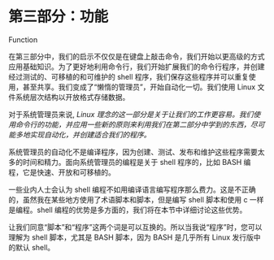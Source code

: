 # 第三部分：功能

<!-- ch 7~16 -->

Function

在第三部分中，我们的启示不仅仅是在键盘上敲击命令，我们开始以更高级的方式应用基础知识。为了更好地利用命令行，我们开始扩展我们的命令行程序，并创建经过测试的、可移植的和可维护的 shell 程序，我们保存这些程序并可以重复使用，甚至共享。我们变成了“懒惰的管理员”，开始自动化一切。我们使用 Linux 文件系统层次结构以开放格式存储数据。

对于系统管理员来说, *Linux 理念的这一部分是关于让我们的工作更容易。我们使用命令行的功能，并应用一些新的原则来利用我们在第二部分中学到的东西，尽可能多地实现自动化，并创建适合我们的程序。*

系统管理员的自动化不是编译程序，因为创建、测试、发布和维护这些程序需要太多的时间和精力。面向系统管理员的编程是关于 shell 程序的，比如 BASH 编程，它是快速、开放和可移植的。

一些业内人士会认为 shell 编程不如用编译语言编写程序那么费力。这是不正确的，虽然我在某些地方使用了术语脚本和脚本，但是编写 shell 脚本和使用 c 一样是编程。shell 编程的优势是多方面的，我们将在本节中详细讨论这些优势。

让我们同意“脚本”和“程序”这两个词是可以互换的。所以当我说“程序”时，您可以理解为 shell 脚本，尤其是 BASH 脚本，因为 BASH 是几乎所有 Linux 发行版中的默认 shell。